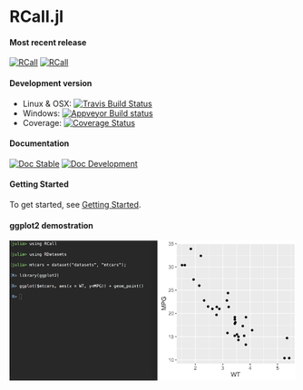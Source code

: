 # RCall.jl

#### Most recent release
[![RCall](http://pkg.julialang.org/badges/RCall_0.5.svg)](http://pkg.julialang.org/?pkg=RCall&ver=0.5)
[![RCall](http://pkg.julialang.org/badges/RCall_0.6.svg)](http://pkg.julialang.org/?pkg=RCall&ver=0.6)

#### Development version
* Linux & OSX: [![Travis Build Status](https://travis-ci.org/JuliaInterop/RCall.jl.svg?branch=master)](https://travis-ci.org/JuliaInterop/RCall.jl)
* Windows: [![Appveyor Build status](https://ci.appveyor.com/api/projects/status/u4xs4f83m4271d8a?svg=true)](https://ci.appveyor.com/project/randy3k/rcall-jl)
* Coverage: [![Coverage Status](https://coveralls.io/repos/github/JuliaInterop/RCall.jl/badge.svg?branch=master)](https://coveralls.io/github/JuliaInterop/RCall.jl?branch=master)

#### Documentation

[![Doc Stable](https://img.shields.io/badge/docs-stable-blue.svg)](http://juliainterop.github.io/RCall.jl/stable)
[![Doc Development](https://img.shields.io/badge/docs-latest-blue.svg)](http://juliainterop.github.io/RCall.jl/latest)
 
#### Getting Started
To get started, see [Getting Started](http://juliainterop.github.io/RCall.jl/stable/gettingstarted).

#### ggplot2 demostration

![](ggplot.png)
